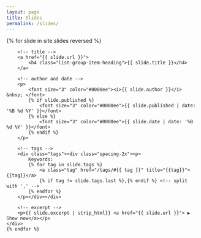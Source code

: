 ```yaml
---
layout: page
title: Slides
permalink: /slides/
---
```


<div class="list-group">
	{% for slide in site.slides reversed %}	<!--order by date and default "reversed"-->
	<div class="list-group-item">
	
		<!-- title -->
		<a href="{{ slide.url }}">
			<h4 class="list-group-item-heading">{{ slide.title }}</h4>
		</a>
		
		<!-- author and date -->
		<p>
			<font size="3" color="#0000ee"><i>{{ slide.author }}</i> &nbsp; </font>
			{% if slide.published %}
				<font size="3" color="#0000ee">{{ slide.published | date: '%B %d %Y' }}</font>
			{% else %}
				<font size="3" color="#0000ee">{{ slide.date | date: '%B %d %Y' }}</font>
			{% endif %}
		</p>
				
		<!-- tags -->
		<div class="tags"><div class="spacing-2x"><p>
			Keywords:
			{% for tag in slide.tags %}
				<a class="tag" href="/tags/#{{ tag }}" title="{{tag}}">{{tag}}</a>
				{% if tag != slide.tags.last %},{% endif %}	<!-- split with ',' -->
			{% endfor %}
		</p></div></div>
		
		<!-- excerpt -->
		<p>{{ slide.excerpt | strip_html}} <a href="{{ slide.url }}"> ▶️ Show now</a></p>
	</div>
	{% endfor %}
</div>